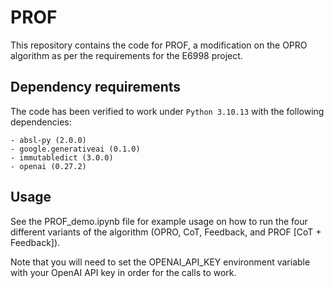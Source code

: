 # PROF

This repository contains the code for PROF, a modification on the OPRO algorithm as per the requirements for the E6998 project.

## Dependency requirements

The code has been verified to work under `Python 3.10.13` with the following dependencies:

```
- absl-py (2.0.0)
- google.generativeai (0.1.0)
- immutabledict (3.0.0)
- openai (0.27.2)
```

## Usage

See the PROF_demo.ipynb file for example usage on how to run the four different variants of the algorithm (OPRO, CoT, Feedback, and PROF [CoT + Feedback]).

Note that you will need to set the OPENAI_API_KEY environment variable with your OpenAI API key in order for the calls to work.